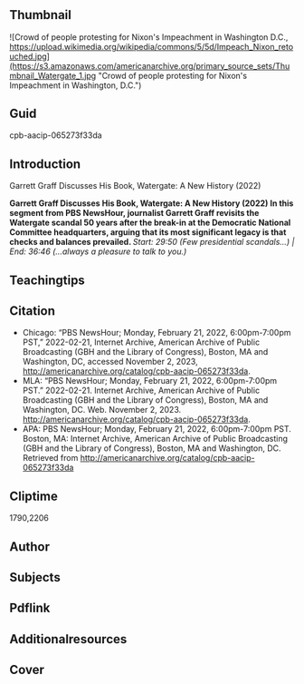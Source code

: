 # 

## Thumbnail

![Crowd of people protesting for Nixon's Impeachment in Washington D.C., https://upload.wikimedia.org/wikipedia/commons/5/5d/Impeach_Nixon_retouched.jpg](https://s3.amazonaws.com/americanarchive.org/primary_source_sets/Thumbnail_Watergate_1.jpg "Crowd of people protesting for Nixon's Impeachment in Washington, D.C.")

## Guid
cpb-aacip-065273f33da

## Introduction

Garrett Graff Discusses His Book, Watergate: A New History (2022)

<b> Garrett Graff Discusses His Book, Watergate: A New History (2022) </b>
<b> In this segment from PBS NewsHour, journalist Garrett Graff revisits the Watergate scandal 50 years after the break-in at the Democratic National Committee headquarters, arguing that its most significant legacy is that checks and balances prevailed. </b>
<i> Start: 29:50 (Few presidential scandals…)  | End: 36:46 (...always a pleasure to talk to you.) </i>

## Teachingtips

## Citation


- Chicago: “PBS NewsHour; Monday, February 21, 2022, 6:00pm-7:00pm PST,” 2022-02-21, Internet Archive, American Archive of Public Broadcasting (GBH and the Library of Congress), Boston, MA and Washington, DC, accessed November 2, 2023, http://americanarchive.org/catalog/cpb-aacip-065273f33da.
- MLA: “PBS NewsHour; Monday, February 21, 2022, 6:00pm-7:00pm PST.” 2022-02-21. Internet Archive, American Archive of Public Broadcasting (GBH and the Library of Congress), Boston, MA and Washington, DC. Web. November 2, 2023. <http://americanarchive.org/catalog/cpb-aacip-065273f33da>.
- APA: PBS NewsHour; Monday, February 21, 2022, 6:00pm-7:00pm PST. Boston, MA: Internet Archive, American Archive of Public Broadcasting (GBH and the Library of Congress), Boston, MA and Washington, DC. Retrieved from http://americanarchive.org/catalog/cpb-aacip-065273f33da


## Cliptime

1790,2206

## Author
## Subjects
## Pdflink
## Additionalresources
## Cover

#

